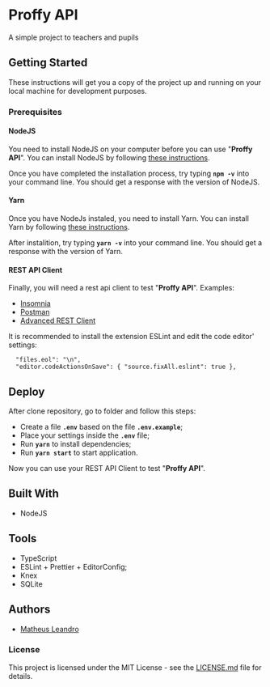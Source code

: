 # Proffy API

A simple project to teachers and pupils

## Getting Started

These instructions will get you a copy of the project up and running on your local machine for development purposes.

<h3>Prerequisites</h3>

<h4>NodeJS</h4>

You need to install NodeJS on your computer before you can use "**Proffy API**". You can install NodeJS by following <a href="https://nodejs.org/en/download/package-manager/">these instructions</a>.

Once you have completed the installation process, try typing **```npm -v```** into your command line. You should get a response with the version of NodeJS.

<h4>Yarn</h4>

Once you have NodeJs instaled, you need to install Yarn. You can install Yarn by following <a href="https://yarnpkg.com/en/docs/getting-started">these instructions</a>.

After instalition, try typing **```yarn -v```** into your command line. You should get a response with the version of Yarn.

<h4>REST API Client</h4>

Finally, you will need a rest api client to test "**Proffy API**". Examples:

<ul>
  <li><a href="https://insomnia.rest/">Insomnia</a></li>
  <li><a href="https://www.getpostman.com/">Postman</a></li>
  <li><a href="https://install.advancedrestclient.com/install">Advanced REST Client</a></li>
</ul>

It is recommended to install the extension ESLint and edit the code editor' settings:
```
  "files.eol": "\n",
  "editor.codeActionsOnSave": { "source.fixAll.eslint": true },
```

## Deploy

After clone repository, go to folder and follow this steps:

- Create a file **`.env`** based on the file **`.env.example`**;
- Place your settings inside the **`.env`** file;
- Run **`yarn`** to install dependencies;
- Run **`yarn start`** to start application.

Now you can use your REST API Client to test "**Proffy API**".

## Built With

<ul>
  <li>NodeJS</li>
</ul>

## Tools

<ul>
  <li>TypeScript</li>
  <li>ESLint + Prettier + EditorConfig;</li>
  <li>Knex</li>
  <li>SQLite</li>
</ul>

## Authors

<ul>
  <li><a href="http://matheusleandro.com">Matheus Leandro</a></li>
</ul>

<h3>License</h3>

This project is licensed under the MIT License - see the <a href="https://github.com/matheusleandroo/proffy-api/blob/master/LICENSE">LICENSE.md</a> file for details.


